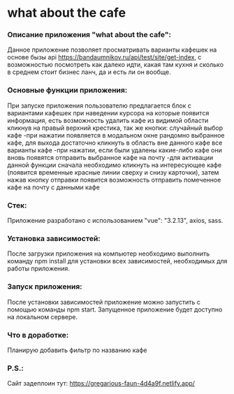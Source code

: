 # what about the cafe

### Описание приложения "what about the cafe":

Данное приложение позволяет просматривать варианты кафешек на основе бызы api https://bandaumnikov.ru/api/test/site/get-index, с возможностью посмотреть как далеко идти, какая там кухня и сколько в среднем стоит бизнес ланч, да и есть ли он вообще.

### Основные функции приложения:

При запуске приложения пользователю предлагается блок с вариантами кафешек при наведении курсора на которые появится информация, есть возможность удалить кафе из видимой области кликнув на правый верхний крестика, так же кнопки:
случайный выбор кафе -при нажатии появляется в модальном окне рандомно выбранное кафе, для выхода достаточно кликнуть в область вне данного кафе
все варианты кафе -при нажатии, если были удалены какие-либо кафе они вновь появятся
отправить выбранное кафе на почту -для активации данной функции сначала необходимо кликнуть на интересующее кафе (появится временные красные линии сверху и снизу карточки), затем нажав кнопку отправки появится возможность отправить помеченное кафе на почту с данными кафе

### Стек:

Приложение разработано с использованием "vue": "3.2.13", axios, sass.

### Установка зависимостей:

После загрузки приложения на компьютер необходимо выполнить команду npm install для установки всех зависимостей, необходимых для работы приложения.

### Запуск приложения:

После установки зависимостей приложение можно запустить с помощью команды npm start. Запущенное приложение будет доступно на локальном сервере.

### Что в доработке:

Планирую добавить фильтр по названию кафе

### P.S.:

Сайт задеплоин тут: https://gregarious-faun-4d4a9f.netlify.app/
